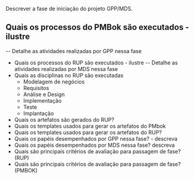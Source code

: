 Descrever a fase de iniciação do projeto GPP/MDS.

## Quais os processos do PMBok são executados - ilustre
-- Detalhe as atividades realizadas por GPP nessa fase
- Quais os processos do RUP são executados - ilustre
-- Detalhe as atividades realizadas por MDS nessa fase
- Quais as disciplinas no RUP são executadas
    * Modelagem de negócios
    * Requisitos
    * Análise e Design
    * Implementação
    * Teste
    * Implantação
- Quais os artefatos são gerados do RUP?
- Quais os templates usados para gerar os artefatos do PMbok 
- Quais os templates usados para gerar os artefatos do RUP?
- Quais os papéis desempenhados por GPP nessa fase? - descreva
- Quais os papéis desempenhados por MDS nessa fase? descreva 
- Quais são principais critérios de avaliação para passagem de fase? (RUP)
- Quais são principais critérios de avaliação para passagem de fase? (PMBOK)